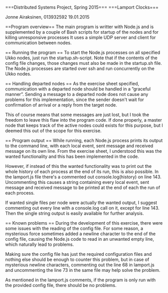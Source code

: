 ===Distributed Systems Project, Spring 2015===
===Lamport Clocks===

Jonne Airaksinen, 013932592
19.01.2015

==Program overview==
The main program is writter with Node.js and is supplemented by a couple of Bash scripts for startup of the nodes and for killing unresponsive processes It uses a simple UDP server and client for communication between nodes.

== Running the program == 
To start the Node.js processes on all specified Ukko nodes, just run the startup.sh-script. Note that if the contents of the config file changes, those changes must also be made in the startup.sh file. The Node.js processes are started over ssh and run concurrently on the Ukko nodes.

== Handling departed nodes ==
As the exercise sheet specified, communication with a departed node should be handled in a ”graceful manner”. Sending a message to a departed node does not cause any problems for this implementation, since the sender doesn't wait for confirmation of arrival or a reply from the target node.

This of course means that some messages are just lost, but I took the freedom to leave this flaw into the program code. If done properly, a master node that keeps track of the active nodes could exists for this purpose, but I deemed this out of the scope for this exercise.

== Program output ==
While running, each Node.js process prints its output to the command line, with each local event, sent message and received message on its own line. From the exercise sheet, I understood this was the wanted functionality and this has been implemented in the code. 

However, if instead of this the wanted functionality was to print out the whole history of each process at the end of its run, this is also possible. In the lamport.js file there's a commented out console.log(history) on line 143. Uncommenting this causes a string containing every local event, sent message and received message to be printed at the end of each the run of each process. 

If wanted single files per node were actually the wanted output, I suggest commenting out every line with a console.log call on it, except for line 143. Then the single string output is easily available for further analysis.

== Known problems ==
During the development of this exercise, there were some issues with the reading of the config file. For some reason, a mysterious force sometimes added a newline character to the end of the config file, causing the Node.js code to read in an unwanted empty line, which naturally lead to problems. 

Making sure the config file has just the required configuration files and nothing else should be enough to counter this problem, but in case of mysterious newline characters, commenting out the line 68 in lamport.js and uncommenting the line 73 in the same file may help solve the problem.

As mentioned in the lamport.js comments, if the program is only run with the provided config file, there should be no problems.
